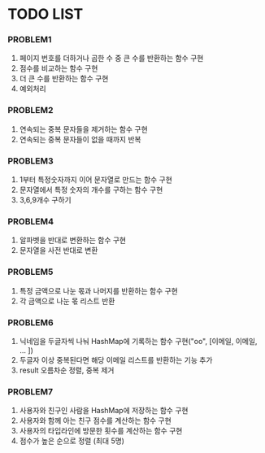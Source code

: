 # TODO LIST

### PROBLEM1
1. 페이지 번호를 더하거나 곱한 수 중 큰 수를 반환하는 함수 구현
2. 점수를 비교하는 함수 구현
3. 더 큰 수를 반환하는 함수 구현
4. 예외처리

### PROBLEM2
1. 연속되는 중복 문자들을 제거하는 함수 구현
2. 연속되는 중복 문자들이 없을 때까지 반복

### PROBLEM3
1. 1부터 특정숫자까지 이어 문자열로 만드는 함수 구현
2. 문자열에서 특정 숫자의 개수를 구하는 함수 구현
3. 3,6,9개수 구하기

### PROBLEM4
1. 알파벳을 반대로 변환하는 함수 구현
2. 문자열을 사전 반대로 변환

### PROBLEM5
1. 특정 금액으로 나눈 몫과 나머지를 반환하는 함수 구현
2. 각 금액으로 나눈 몫 리스트 반환

### PROBLEM6
1. 닉네임을 두글자씩 나눠 HashMap에 기록하는 함수 구현("oo", [이메일, 이메일, ... ])
2. 두글자 이상 중복된다면 해당 이메일 리스트를 반환하는 기능 추가
3. result 오름차순 정렬, 중복 제거

### PROBLEM7
1. 사용자와 친구인 사람을 HashMap에 저장하는 함수 구현
2. 사용자와 함께 아는 친구 점수를 계산하는 함수 구현
3. 사용자의 타입라인에 방문한 횟수를 계산하는 함수 구현
4. 점수가 높은 순으로 정렬 (최대 5명)